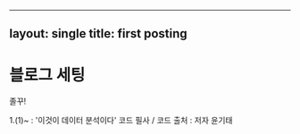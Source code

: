 ----
layout: single
title: first posting
----

# 블로그 세팅

졸꾸!

1.(1)~ : '이것이 데이터 분석이다' 코드 필사 / 코드 출처 : 저자 윤기태
